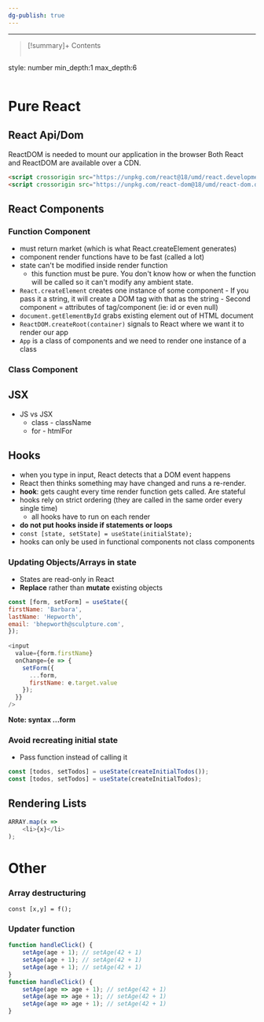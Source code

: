 ```yaml
---
dg-publish: true
---
```

---

>[!summary]+ Contents
>```toc
style: number
min_depth:1
max_depth:6 
>```


# Pure React



## React Api/Dom
ReactDOM is needed to mount our application in the browser
Both React and ReactDOM are available over a CDN.

```html
<script crossorigin src="https://unpkg.com/react@18/umd/react.development.js"></script>
<script crossorigin src="https://unpkg.com/react-dom@18/umd/react-dom.development.js"></script>
```

## React Components
### Function Component
- must return market (which is what React.createElement generates)
- component render functions have to be fast (called a lot)
- state can't be modified inside render function
	- this function must be pure. You don't know how or when the function will be called so it can't modify any ambient state.
- `React.createElement`   creates one instance of some component
		 - If you pass it a string, it will create a DOM tag with that as the string
		 - Second component  = attributes of tag/component (ie: id or even null)
- `document.getElementById` grabs existing element out of HTML document
- `ReactDOM.createRoot(container)` signals to React where we want it to render our app
- `App` is a class of components and we need to render one instance of a class
### Class Component

## JSX
- JS vs JSX
	- class - className
	- for - htmlFor

## Hooks
- when you type in input, React detects that a DOM event happens
- React then thinks something may have changed and runs a re-render. 
- **hook**: gets caught every time render function gets called. Are stateful
- hooks rely on strict ordering (they are called in the same order every single time)
	- all hooks have to run on each render
- **do not put hooks inside if statements or loops**
- `const [state, setState] = useState(initialState);`
- hooks can only be used in functional components not class components
### Updating Objects/Arrays in state
- States are read-only in React
- **Replace** rather than **mutate** existing objects

```js
const [form, setForm] = useState({
firstName: 'Barbara',
lastName: 'Hepworth',
email: 'bhepworth@sculpture.com',
});
  
<input
  value={form.firstName}
  onChange={e => {
	setForm({
	  ...form, 
	  firstName: e.target.value
	});
  }}
/>
```
**Note: syntax ...form**

### Avoid recreating initial state
- Pass function instead of calling it
```js
const [todos, setTodos] = useState(createInitialTodos()); 
const [todos, setTodos] = useState(createInitialTodos); 
```
## Rendering Lists
```javascript
ARRAY.map(x => 
	<li>{x}</li>
);
```


# Other
### Array destructuring
`const [x,y] = f();`
### Updater function
```js
function handleClick() {  
	setAge(age + 1); // setAge(42 + 1)  
	setAge(age + 1); // setAge(42 + 1)  
	setAge(age + 1); // setAge(42 + 1)
}
function handleClick() {  
	setAge(age => age + 1); // setAge(42 + 1)  
	setAge(age => age + 1); // setAge(42 + 1)  
	setAge(age => age + 1); // setAge(42 + 1)
}
```
